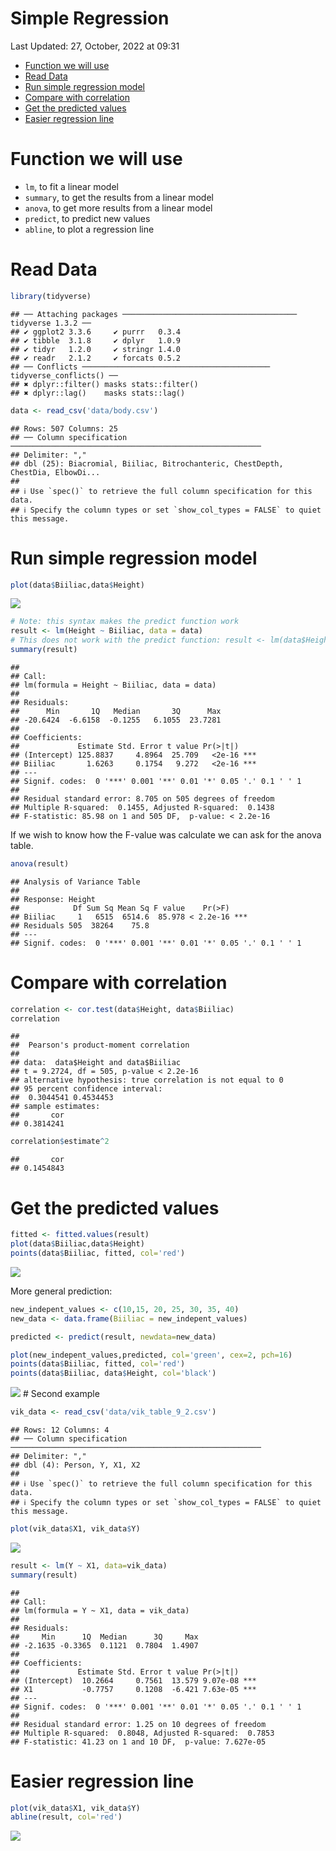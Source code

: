 Simple Regression
================
Last Updated: 27, October, 2022 at 09:31

-   <a href="#function-we-will-use" id="toc-function-we-will-use">Function
    we will use</a>
-   <a href="#read-data" id="toc-read-data">Read Data</a>
-   <a href="#run-simple-regression-model"
    id="toc-run-simple-regression-model">Run simple regression model</a>
-   <a href="#compare-with-correlation"
    id="toc-compare-with-correlation">Compare with correlation</a>
-   <a href="#get-the-predicted-values"
    id="toc-get-the-predicted-values">Get the predicted values</a>
-   <a href="#easier-regression-line" id="toc-easier-regression-line">Easier
    regression line</a>

# Function we will use

-   `lm`, to fit a linear model
-   `summary`, to get the results from a linear model
-   `anova`, to get more results from a linear model
-   `predict`, to predict new values
-   `abline`, to plot a regression line

# Read Data

``` r
library(tidyverse)
```

    ## ── Attaching packages ─────────────────────────────────────── tidyverse 1.3.2 ──
    ## ✔ ggplot2 3.3.6     ✔ purrr   0.3.4
    ## ✔ tibble  3.1.8     ✔ dplyr   1.0.9
    ## ✔ tidyr   1.2.0     ✔ stringr 1.4.0
    ## ✔ readr   2.1.2     ✔ forcats 0.5.2
    ## ── Conflicts ────────────────────────────────────────── tidyverse_conflicts() ──
    ## ✖ dplyr::filter() masks stats::filter()
    ## ✖ dplyr::lag()    masks stats::lag()

``` r
data <- read_csv('data/body.csv')
```

    ## Rows: 507 Columns: 25
    ## ── Column specification ────────────────────────────────────────────────────────
    ## Delimiter: ","
    ## dbl (25): Biacromial, Biiliac, Bitrochanteric, ChestDepth, ChestDia, ElbowDi...
    ## 
    ## ℹ Use `spec()` to retrieve the full column specification for this data.
    ## ℹ Specify the column types or set `show_col_types = FALSE` to quiet this message.

# Run simple regression model

``` r
plot(data$Biiliac,data$Height)
```

![](SimpleRegression_files/figure-gfm/unnamed-chunk-2-1.png)<!-- -->

``` r
# Note: this syntax makes the predict function work
result <- lm(Height ~ Biiliac, data = data)
# This does not work with the predict function: result <- lm(data$Height ~ data$Biiliac)
summary(result)
```

    ## 
    ## Call:
    ## lm(formula = Height ~ Biiliac, data = data)
    ## 
    ## Residuals:
    ##      Min       1Q   Median       3Q      Max 
    ## -20.6424  -6.6158  -0.1255   6.1055  23.7281 
    ## 
    ## Coefficients:
    ##             Estimate Std. Error t value Pr(>|t|)    
    ## (Intercept) 125.8837     4.8964  25.709   <2e-16 ***
    ## Biiliac       1.6263     0.1754   9.272   <2e-16 ***
    ## ---
    ## Signif. codes:  0 '***' 0.001 '**' 0.01 '*' 0.05 '.' 0.1 ' ' 1
    ## 
    ## Residual standard error: 8.705 on 505 degrees of freedom
    ## Multiple R-squared:  0.1455, Adjusted R-squared:  0.1438 
    ## F-statistic: 85.98 on 1 and 505 DF,  p-value: < 2.2e-16

If we wish to know how the F-value was calculate we can ask for the
anova table.

``` r
anova(result)
```

    ## Analysis of Variance Table
    ## 
    ## Response: Height
    ##            Df Sum Sq Mean Sq F value    Pr(>F)    
    ## Biiliac     1   6515  6514.6  85.978 < 2.2e-16 ***
    ## Residuals 505  38264    75.8                      
    ## ---
    ## Signif. codes:  0 '***' 0.001 '**' 0.01 '*' 0.05 '.' 0.1 ' ' 1

# Compare with correlation

``` r
correlation <- cor.test(data$Height, data$Biiliac)
correlation
```

    ## 
    ##  Pearson's product-moment correlation
    ## 
    ## data:  data$Height and data$Biiliac
    ## t = 9.2724, df = 505, p-value < 2.2e-16
    ## alternative hypothesis: true correlation is not equal to 0
    ## 95 percent confidence interval:
    ##  0.3044541 0.4534453
    ## sample estimates:
    ##       cor 
    ## 0.3814241

``` r
correlation$estimate^2
```

    ##       cor 
    ## 0.1454843

# Get the predicted values

``` r
fitted <- fitted.values(result)
plot(data$Biiliac,data$Height)
points(data$Biiliac, fitted, col='red')
```

![](SimpleRegression_files/figure-gfm/unnamed-chunk-6-1.png)<!-- -->

More general prediction:

``` r
new_indepent_values <- c(10,15, 20, 25, 30, 35, 40)
new_data <- data.frame(Biiliac = new_indepent_values)

predicted <- predict(result, newdata=new_data)

plot(new_indepent_values,predicted, col='green', cex=2, pch=16)
points(data$Biiliac, fitted, col='red')
points(data$Biiliac, data$Height, col='black')
```

![](SimpleRegression_files/figure-gfm/unnamed-chunk-7-1.png)<!-- --> \#
Second example

``` r
vik_data <- read_csv('data/vik_table_9_2.csv')
```

    ## Rows: 12 Columns: 4
    ## ── Column specification ────────────────────────────────────────────────────────
    ## Delimiter: ","
    ## dbl (4): Person, Y, X1, X2
    ## 
    ## ℹ Use `spec()` to retrieve the full column specification for this data.
    ## ℹ Specify the column types or set `show_col_types = FALSE` to quiet this message.

``` r
plot(vik_data$X1, vik_data$Y)
```

![](SimpleRegression_files/figure-gfm/unnamed-chunk-9-1.png)<!-- -->

``` r
result <- lm(Y ~ X1, data=vik_data)
summary(result)
```

    ## 
    ## Call:
    ## lm(formula = Y ~ X1, data = vik_data)
    ## 
    ## Residuals:
    ##     Min      1Q  Median      3Q     Max 
    ## -2.1635 -0.3365  0.1121  0.7804  1.4907 
    ## 
    ## Coefficients:
    ##             Estimate Std. Error t value Pr(>|t|)    
    ## (Intercept)  10.2664     0.7561  13.579 9.07e-08 ***
    ## X1           -0.7757     0.1208  -6.421 7.63e-05 ***
    ## ---
    ## Signif. codes:  0 '***' 0.001 '**' 0.01 '*' 0.05 '.' 0.1 ' ' 1
    ## 
    ## Residual standard error: 1.25 on 10 degrees of freedom
    ## Multiple R-squared:  0.8048, Adjusted R-squared:  0.7853 
    ## F-statistic: 41.23 on 1 and 10 DF,  p-value: 7.627e-05

# Easier regression line

``` r
plot(vik_data$X1, vik_data$Y)
abline(result, col='red')
```

![](SimpleRegression_files/figure-gfm/unnamed-chunk-10-1.png)<!-- -->
